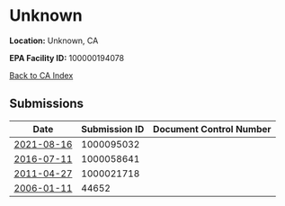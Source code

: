 # Unknown

**Location:** Unknown, CA

**EPA Facility ID:** 100000194078

[Back to CA Index](../../index.md)

## Submissions

| Date | Submission ID | Document Control Number |
|------|--------------|-------------------------|
| [2021-08-16](submissions/1000095032.md) | 1000095032 |  |
| [2016-07-11](submissions/1000058641.md) | 1000058641 |  |
| [2011-04-27](submissions/1000021718.md) | 1000021718 |  |
| [2006-01-11](submissions/44652.md) | 44652 |  |
